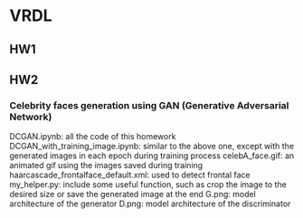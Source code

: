 # VRDL

## HW1

## HW2
### Celebrity faces generation using GAN (Generative Adversarial Network)
DCGAN.ipynb: all the code of this homework
DCGAN_with_training_image.ipynb: similar to the above one, except with the generated images in each epoch during training process
celebA_face.gif: an animated gif using the images saved during training
haarcascade_frontalface_default.xml: used to detect frontal face
my_helper.py: include some useful function, such as crop the image to the desired size or save the generated image at the end
G.png: model architecture of the generator
D.png: model architecture of the discriminator
